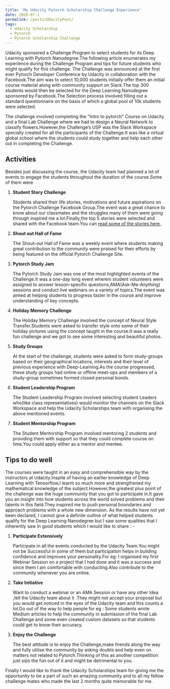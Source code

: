 ```yaml
---
title: 'My Udacity Pytorch Scholarship Challenge Experience'
date: 2020-07-1
permalink: /posts/UdacityPost/
tags:
  - Udacity Scholarship
  - Pytorch
  - Pytorch Scholarship Challenge
---
```



Udacity sponsored a Challenge Program to select students for its Deep Learning with Pytorch Nanodegree.The following article enumerates my experience during the Challenge Program and tips for future students who might qualify for this challenge. The Challenge was announced at the first ever Pytorch Developer Conference by Udacity in collaboration with the Facebook.The aim was to select 10,000 students initially offer them an initial course material along with community support on Slack.The top 300 students would then be selected for the Deep Learning Nanodegree sponsored by Facebook.The Selection process involved filling out a standard questionnaire on the basis of which a global pool of 10k students were selected.


The challenge involved completing the "Intro to pytorch" Course on Udacity and a final Lab Challenge where we had to design a Neural Network to classify flowers.However,the Challenge’s USP was the Slack Workspace specially created for all the participants of the Challenge.It was like a virtual global school where the students could study together and help each other out in completing the Challenge.

## Activities

Besides just discussing the course, the Udacity team had planned a lot of events to engage the students throughout the duration of the course.Some of them were

<ol>
  <li> <b> Student Story Challenge </b> 
  
  Students shared their life stories, motivations and future aspirations on the Pytorch Challenge Facebook Group.The event was a great chance to know about our classmates and the struggles many of them were going through inspired me a lot.Finally,the top 5 stories were selected and shared with the Facebook team.You can <a href="https://medium.com/udacity/pytorch-scholarship-challenge-participants-share-their-goals-and-motivations-f44da3c0b68f"> read some of the stories here </a>.
  
  </li>

  <li> <b> Shout out Hall of Fame </b> 
  
 The Shout-out Hall of Fame was a weekly event where students making great contribution to the community were praised for their efforts by being featured on the official Pytorch Challenge Site.
  
  </li>

  <li> <b> Pytorch Study Jam </b> 
  
  The Pytorch Study Jam was one of the most highlighted events of the Challenge.It was a one-day long event wherein student volunteers were assigned to answer lesson-specific questions,AMA(Ask-Me-Anything) sessions and conduct live webinars on a variety of topics.The event was aimed at helping students to progress faster in the course and improve understanding of key concepts.
  
  </li>

  <li> <b> Holiday Memory Challenge </b> 
  
  The Holiday Memory Challenge involved the concept of Neural Style Transfer.Students were asked to transfer style onto some of their holiday pictures using the concept taught in the course.It was a really fun challenge and we got to see some interesting and beautiful photos.
  </li> 

  <li> <b> Study Groups </b> 
  
  At the start of the challenge, students were asked to form study-groups based on their geographical locations, interests and their level of previous experience with Deep-Learning.As the course progressed, these study groups had online or offline meet-ups and members of a study-group sometimes formed closed personal bonds.
  
  </li> 

  <li> <b> Student Leadership Program </b> 
  
  The Student Leadership Program involved selecting student Leaders who(like class representatives) would monitor the channels on the Slack Workspace and help the Udacity Scholarships team with organising the above mentioned events.
  
  </li> 

  <li> <b> Student Mentorship Program </b> 
  
  The Student Mentorship Program involved mentoring 2 students and providing them with support so that they could complete course on time.You could apply either as a mentor and mentee.
  
  </li> 
</ol>

## Tips to do well

The courses were taught in an easy and comprehensible way by the instructors at Udacity.Inspite of having an earlier knowledge of Deep Learning with Tensorflow,I learnt so much more and strengthened my mathematical knowledge of the subject.However,the greatest plus point of the challenge was the huge community that you got to participate in.It gave you an insight into how students across the world solved problems and their talents in this field.They inspired me to push personal boundaries and approach problems with a whole new dimension.
As the results have not yet been declared, I cannot give a definite outline of what helped students qualify for the Deep Learning Nanodegree but I saw some qualities that I inherently saw in good students which I would like to share : -

<ol>

  <li> <b> Participate Extensively </b> 
  
 Participate in all the events conducted by the Udacity Team.You might not be Successful in some of them but participation helps in building confidence and improves your personality.For eg: I organised my first Webinar Session on a project that I had done and it was a success and since them I am comfortable with conducting.Also contribute to the community whenever you are online.
  
  </li> 


  <li> <b> Take Initiative </b> 
  
 Want to conduct a webinar or an AMA Session or have any other Idea ,tell the Udacity team about it .They might not accept your proposal but you would get noticed in the eyes of the Udacity team and this counts a lot.Go out of the way to help people for eg : Some students wrote Medium articles to help the community in submission of the final Lab Challenge and some even created custom datasets so that students could get to know their accuracy.
  
  </li> 

  <li> <b> Enjoy the Challenge </b> 
  
  The best attitude is to enjoy the Challenge,make friends along the way and fully utilise the community by asking doubts and help even on matters not related to Pytorch.Thinking of this as another competition just sips the fun out of it and might be detrimental to you.

  </li> 

</ol>

Finally I would like to thank the Udacity Scholarships team for giving me the opportunity to be a part of such an amazing community and to all my fellow challenge mates who made the last 2 months quite memorable for me.

